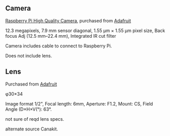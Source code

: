 ## Camera

[Raspberry Pi High Quality Camera](https://www.raspberrypi.org/products/raspberry-pi-high-quality-camera/), purchased from [Adafruit](https://www.adafruit.com/product/4561)

12.3 megapixels, 7.9 mm sensor diagonal, 1.55 μm × 1.55 μm pixel size, Back focus Adj (12.5 mm–22.4 mm), Integrated IR cut filter

Camera includes cable to connect to Raspberry Pi.

Does not include lens.

## Lens
Purchased from [Adafruit](https://www.adafruit.com/product/4563)

φ30×34

Image format 1/2", Focal length: 6mm, Aperture: F1.2, Mount: CS, Field Angle (D×H×V(°): 63°.

not sure of reqd lens specs.

alternate source Canakit.
